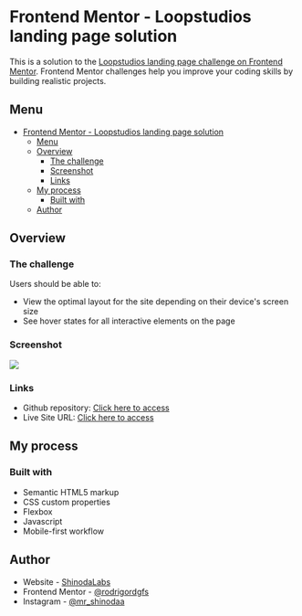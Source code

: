 # Frontend Mentor - Loopstudios landing page solution

This is a solution to the [Loopstudios landing page challenge on Frontend Mentor](https://www.frontendmentor.io/challenges/loopstudios-landing-page-N88J5Onjw). Frontend Mentor challenges help you improve your coding skills by building realistic projects. 

## Menu

- [Frontend Mentor - Loopstudios landing page solution](#frontend-mentor---loopstudios-landing-page-solution)
  - [Menu](#menu)
  - [Overview](#overview)
    - [The challenge](#the-challenge)
    - [Screenshot](#screenshot)
    - [Links](#links)
  - [My process](#my-process)
    - [Built with](#built-with)
  - [Author](#author)

## Overview

### The challenge

Users should be able to:

- View the optimal layout for the site depending on their device's screen size
- See hover states for all interactive elements on the page

### Screenshot

![](https://i.imgur.com/5WI1Vdk.png)

### Links

- Github repository: [Click here to access](https://github.com/rodrigordgfs/LoopStudio)
- Live Site URL: [Click here to access](https://shinodalabs.com.br/projects/loopstudios/)

## My process

### Built with

- Semantic HTML5 markup
- CSS custom properties
- Flexbox
- Javascript
- Mobile-first workflow

## Author

- Website - [ShinodaLabs](https://shinodalabs.com.br)
- Frontend Mentor - [@rodrigordgfs](https://www.frontendmentor.io/profile/rodrigordgfs)
- Instagram - [@mr_shinodaa](https://www.instagram.com/mr_shinodaa)
